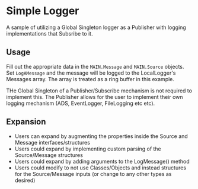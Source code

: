 # Simple Logger
A sample of utilizing a Global Singleton logger as a Publisher with logging implementations that Subsribe to it.

## Usage
Fill out the appropriate data in the `MAIN.Message` and `MAIN.Source` objects. Set `LogAMessage` and the message will be logged to the LocalLogger's Messages array. The array is treated as a ring buffer in this example.

THe Global Singleton of a Publisher/Subscribe mechanism is not required to implement this. The Publisher allows for the user to implement their own logging mechanism (ADS, EventLogger, FileLogging etc etc). 

## Expansion
- Users can expand by augmenting the properties inside the Source and Message interfaces/structures
- Users could expand by implementing custom parsing of the Source/Message structures
- Users could expand by adding arguments to the LogMessage() method
- Users could modify to not use Classes/Objects and instead structures for the Source/Message inputs (or change to any other types as desired)
